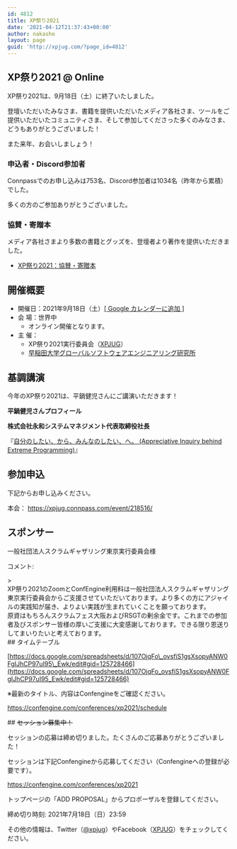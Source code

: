```yaml
---
id: 4812
title: XP祭り2021
date: '2021-04-12T21:37:43+00:00'
author: nakasho
layout: page
guid: 'http://xpjug.com/?page_id=4812'
---
```


## XP祭り2021 @ Online

XP祭り2021は、9月18日（土）に終了いたしました。

登壇いただいたみなさま、書籍を提供いただいたメディア各社さま、ツールをご提供いただいたコミュニティさま、そして参加してくださった多くのみなさま、どうもありがとうございました！

また来年、お会いしましょう！

### 申込者・Discord参加者

Connpassでのお申し込みは753名、Discord参加者は1034名（昨年から累積）でした。

多くの方のご参加ありがとうございました。

### 協賛・寄贈本

メディア各社さまより多数の書籍とグッズを、登壇者より著作を提供いただきました。

- [XP祭り2021：協賛・寄贈本](https://xpjug.com/2021-sponsor-presentation/)

## 開催概要

- 開催日：2021年9月18日（土）[\[ Google カレンダーに追加 \]](https://calendar.google.com/calendar/r/eventedit?text=XP%E7%A5%AD%E3%82%8A&location=%E6%97%A9%E7%A8%B2%E7%94%B0%E5%A4%A7%E5%AD%A6+%E3%82%B0%E3%83%AA%E3%83%BC%E3%83%B3%E3%83%BB%E3%82%B3%E3%83%B3%E3%83%94%E3%83%A5%E3%83%BC%E3%83%86%E3%82%A3%E3%83%B3%E3%82%B0%E3%83%BB%E3%82%B7%E3%82%B9%E3%83%86%E3%83%A0%E7%A0%94%E7%A9%B6%E9%96%8B%E7%99%BA%E3%82%BB%E3%83%B3%E3%82%BF%E3%83%BC&details=http://xpjug.com/xp2021/&dates=20210918/20210918)
- 会 場：世界中 
    - オンライン開催となります。
- 主 催： 
    - XP祭り2021実行委員会（[XPJUG](http://xpjug.com/about/)）
    - [早稲田大学グローバルソフトウェアエンジニアリング研究所](https://www.waseda.jp/inst/gcs/labo/globalsoftware/)

## 基調講演

今年のXP祭り2021は、平鍋健児さんにご講演いただきます！

**平鍋健児さんプロフィール**

**株式会社永和システムマネジメント代表取締役社長**

『[自分のしたい、から、みんなのしたい、へ。 (Appreciative Inquiry behind Extreme Programming)](https://confengine.com/conferences/xp2021/proposal/15514/appreciative-inquiry-behind-extreme-programming)』

## 参加申込

下記からお申し込みください。

本会： <https://xpjug.connpass.com/event/218516/>

## スポンサー

<span style="font-weight: 400;">一般社団法人スクラムギャザリング東京実行委員会様</span>

コメント:

<div class="kvgmc6g5 cxmmr5t8 oygrvhab hcukyx3x c1et5uql ii04i59q">> <div dir="auto">XP祭り2021のZoomとConfEngine利用料は一般社団法人スクラムギャザリング東京実行委員会からご支援させていただいております。より多くの方にアジャイルの実践知が届き、よりよい実践が生まれていくことを願っております。</div><div dir="auto">原資はもちろんスクラムフェス大阪およびRSGTの剰余金です。これまでの参加者及びスポンサー皆様の厚いご支援に大変感謝しております。できる限り恩送りしてまいりたいと考えております。</div>

<div dir="auto">## タイムテーブル

[https://docs.google.com/spreadsheets/d/107OjqFo\_ovsfiS1gsXsopyANW0FgIJhCP97uI95\_Ewk/edit#gid=125728466](https://docs.google.com/spreadsheets/d/107OjqFo_ovsfiS1gsXsopyANW0FgIJhCP97uI95_Ewk/edit#gid=125728466)

※最新のタイトル、内容はConfengineをご確認ください。

<https://confengine.com/conferences/xp2021/schedule>

</div></div>## <del>セッション募集中！</del>

セッションの応募は締め切りました。たくさんのご応募ありがとうございました！

セッションは下記Confengineから応募してください（Confengineへの登録が必要です）。

<https://confengine.com/conferences/xp2021>

トップページの「ADD PROPOSAL」からプロポーザルを登録してください。

締め切り時刻: 2021年7月18日（日）23:59

その他の情報は、Twitter（[@xpjug](https://twitter.com/xpjug)）やFacebook（[XPJUG](https://www.facebook.com/Xpjug/)）をチェックしてください。